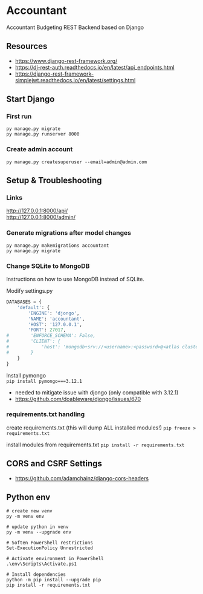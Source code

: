 # Accountant

Accountant Budgeting REST Backend based on Django

## Resources

- https://www.django-rest-framework.org/
- https://dj-rest-auth.readthedocs.io/en/latest/api_endpoints.html
- https://django-rest-framework-simplejwt.readthedocs.io/en/latest/settings.html

## Start Django

### First run

`py manage.py migrate`  
`py manage.py runserver 8000`

### Create admin account

`py manage.py createsuperuser --email=admin@admin.com`

## Setup & Troubleshooting

### Links

http://127.0.0.1:8000/api/  
http://127.0.0.1:8000/admin/

### Generate migrations after model changes

`py manage.py makemigrations accountant`  
`py manage.py migrate`

### Change SQLite to MongoDB

Instructions on how to use MongoDB instead of SQLite.

Modify settings.py

```python
DATABASES = {
    'default': {
        'ENGINE': 'djongo',
        'NAME': 'accountant',
        'HOST': '127.0.0.1',
        'PORT': 27017,
#        'ENFORCE_SCHEMA': False,
#        'CLIENT': {
#            'host': 'mongodb+srv://<username>:<password>@<atlas cluster>/<myFirstDatabase>?retryWrites=true&w=majority'
#        }
    }
}
```

Install pymongo  
`pip install pymongo===3.12.1`

- needed to mitigate issue with djongo (only compatible with 3.12.1)
- https://github.com/doableware/djongo/issues/670

### requirements.txt handling

create requirements.txt (this will dump ALL installed modules!)
`pip freeze > requirements.txt`

install modules from requirements.txt
`pip install -r requirements.txt`

## CORS and CSRF Settings

- https://github.com/adamchainz/django-cors-headers

## Python env

```
# create new venv
py -m venv env

# update python in venv
py -m venv --upgrade env

# Soften PowerShell restrictions
Set-ExecutionPolicy Unrestricted

# Activate environment in PowerShell
.\env\Scripts\Activate.ps1

# Install dependencies
python -m pip install --upgrade pip
pip install -r requirements.txt

```
